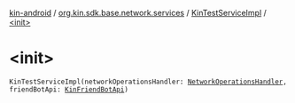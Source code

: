 [kin-android](../../index.md) / [org.kin.sdk.base.network.services](../index.md) / [KinTestServiceImpl](index.md) / [&lt;init&gt;](./-init-.md)

# &lt;init&gt;

`KinTestServiceImpl(networkOperationsHandler: `[`NetworkOperationsHandler`](../../org.kin.sdk.base.tools/-network-operations-handler/index.md)`, friendBotApi: `[`KinFriendBotApi`](../../org.kin.sdk.base.network.api.horizon/-kin-friend-bot-api/index.md)`)`